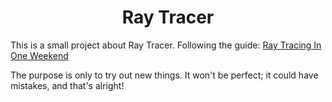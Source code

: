 <h1 align="center">Ray Tracer</h1>

This is a small project about Ray Tracer.
Following the guide: [Ray Tracing In One Weekend](https://raytracing.github.io/books/RayTracingInOneWeekend.html)

The purpose is only to try out new things.
It won't be perfect; it could have mistakes, and that's alright!